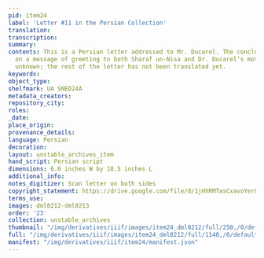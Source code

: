 ```yaml
---
pid: item24
label: 'Letter #11 in the Persian Collection'
translation:
transcription:
summary:
contents: This is a Persian letter addressed to Mr. Ducarel. The conclusion passes
  on a message of greeting to both Sharaf un-Nisa and Dr. Ducarel’s mother. Author
  unknown; the rest of the letter has not been translated yet.
keywords:
object_type:
shelfmark: UA SNED24A
metadata_creators:
repository_city:
roles:
_date:
place_origin:
provenance_details:
language: Persian
decoration:
layout: unstable_archives_item
hand_script: Persian script
dimensions: 6.6 inches W by 18.5 inches L
additional_info:
notes_digitizer: Scan letter on both sides
copyright_statement: https://drive.google.com/file/d/1jHhRMTasCxavoYer89Wn8_Xn65nL0sW0/view?usp=sharing
terms_use:
images: dml0212-dml0213
order: '23'
collection: unstable_archives
thumbnail: "/img/derivatives/iiif/images/item24_dml0212/full/250,/0/default.jpg"
full: "/img/derivatives/iiif/images/item24_dml0212/full/1140,/0/default.jpg"
manifest: "/img/derivatives/iiif/item24/manifest.json"
---
```

